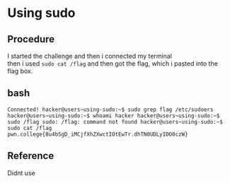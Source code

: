 # Using sudo

## Procedure
I started the challenge and then i connected my terminal<br>
then i used `sudo cat /flag` and then got the flag, which i pasted into the flag box.

## bash
`Connected!
hacker@users~using-sudo:~$ sudo grep flag /etc/sudoers
hacker@users~using-sudo:~$ whoami
hacker
hacker@users~using-sudo:~$ sudo /flag
sudo: /flag: command not found
hacker@users~using-sudo:~$ sudo cat /flag
pwn.college{8u4bSgD_iMCjfXhZXwctIOtEwTr.dhTN0UDLyIDO0czW}`

## Reference
Didnt use
